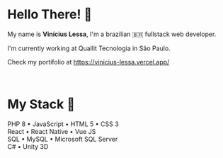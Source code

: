 # Hello There! 👋
My name is **Vinícius Lessa**, I'm a brazilian 🇧🇷 fullstack web developer.

I'm currently working at Quallit Tecnologia in São Paulo.

Check my portifolio at https://vinicius-lessa.vercel.app/

<br>

# My Stack 🧱
PHP 8 • JavaScript • HTML 5 • CSS 3 <br>
React • React Native • Vue JS <br>
SQL • MySQL • Microsoft SQL Server <br>
C# • Unity 3D <br>


